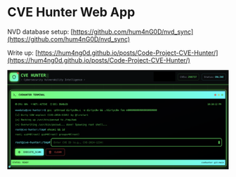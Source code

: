 # CVE Hunter Web App

NVD database setup: [https://github.com/hum4nG0D/nvd_sync](https://github.com/hum4nG0D/nvd_sync)

Write up: [https://hum4ng0d.github.io/posts/Code-Project-CVE-Hunter/](https://hum4ng0d.github.io/posts/Code-Project-CVE-Hunter/)

![CVE Hunter Search](/search.png)
